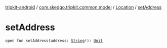[tripkit-android](../../index.md) / [com.skedgo.tripkit.common.model](../index.md) / [Location](index.md) / [setAddress](./set-address.md)

# setAddress

`open fun setAddress(address: `[`String`](https://kotlinlang.org/api/latest/jvm/stdlib/kotlin/-string/index.html)`!): `[`Unit`](https://kotlinlang.org/api/latest/jvm/stdlib/kotlin/-unit/index.html)